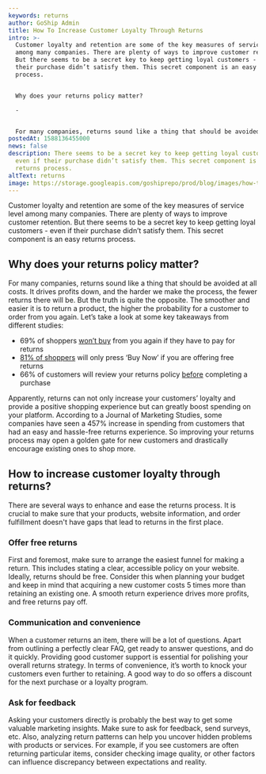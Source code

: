 ```yaml
---
keywords: returns
author: GoShip Admin
title: How To Increase Customer Loyalty Through Returns
intro: >-
  Customer loyalty and retention are some of the key measures of service level
  among many companies. There are plenty of ways to improve customer retention.
  But there seems to be a secret key to keep getting loyal customers - even if
  their purchase didn’t satisfy them. This secret component is an easy returns
  process. 


  Why does your returns policy matter?

  -


  For many companies, returns sound like a thing that should be avoided at all costs. It drives profits down, and the harder we make the process, the fewe
postedAt: 1588136455000
news: false
description: There seems to be a secret key to keep getting loyal customers -
  even if their purchase didn’t satisfy them. This secret component is an easy
  returns process.
altText: returns
image: https://storage.googleapis.com/goshiprepo/prod/blog/images/how-to-increase-customer-loyalty-through-returns.jpg
---
```

Customer loyalty and retention are some of the key measures of service level among many companies. There are plenty of ways to improve customer retention. But there seems to be a secret key to keep getting loyal customers - even if their purchase didn’t satisfy them. This secret component is an easy returns process.

## Why does your returns policy matter?

For many companies, returns sound like a thing that should be avoided at all costs. It drives profits down, and the harder we make the process, the fewer returns there will be. But the truth is quite the opposite. The smoother and easier it is to return a product, the higher the probability for a customer to order from you again. Let’s take a look at some key takeaways from different studies:

* 69% of shoppers [won’t buy](https://see.narvar.com/Consumer_Report-Returns_LP.html) from you again if they have to pay for returns
* [81% of shoppers](https://www.ups.com/media/en/gb/OnlineComScoreWhitepaper.pdf) will only press ‘Buy Now’ if you are offering free returns
* 66% of customers will review your returns policy [before](https://www.ups.com/media/en/gb/OnlineComScoreWhitepaper.pdf) completing a purchase

Apparently, returns can not only increase your customers’ loyalty and provide a positive shopping experience but can greatly boost spending on your platform. According to a Journal of Marketing Studies, some companies have seen a 457% increase in spending from customers that had an easy and hassle-free returns experience. So improving your returns process may open a golden gate for new customers and drastically encourage existing ones to shop more.

## How to increase customer loyalty through returns?

There are several ways to enhance and ease the returns process. It is crucial to make sure that your products, website information, and order fulfillment doesn't have gaps that lead to returns in the first place.

### Offer free returns

First and foremost, make sure to arrange the easiest funnel for making a return. This includes stating a clear, accessible policy on your website. Ideally, returns should be free. Consider this when planning your budget and keep in mind that acquiring a new customer costs 5 times more than retaining an existing one. A smooth return experience drives more profits, and free returns pay off.

### Communication and convenience

When a customer returns an item, there will be a lot of questions. Apart from outlining a perfectly clear FAQ, get ready to answer questions, and do it quickly. Providing good customer support is essential for polishing your overall returns strategy. In terms of convenience, it’s worth to knock your customers even further to retaining. A good way to do so offers a discount for the next purchase or a loyalty program.

### Ask for feedback

Asking your customers directly is probably the best way to get some valuable marketing insights. Make sure to ask for feedback, send surveys, etc. Also, analyzing return patterns can help you uncover hidden problems with products or services. For example, if you see customers are often returning particular items, consider checking image quality, or other factors can influence discrepancy between expectations and reality.